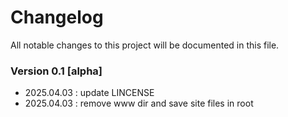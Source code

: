 # Changelog
All notable changes to this project will be documented in this file.

### Version 0.1 [alpha]
- 2025.04.03 : update LINCENSE
- 2025.04.03 : remove www dir and save site files in root